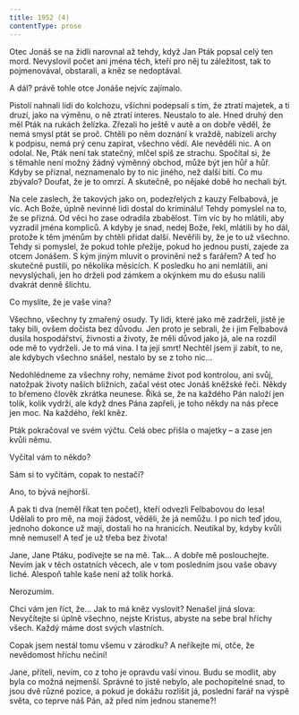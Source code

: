 ```yaml
---
title: 1952 (4)
contentType: prose
---
```


  

Otec Jonáš se na židli narovnal až tehdy, když Jan Pták popsal celý ten mord. Nevyslovil počet ani jména těch, kteří pro něj tu záležitost, tak to pojmenovával, obstarali, a kněz se nedoptával.

A dál? právě tohle otce Jonáše nejvíc zajímalo.

Pistolí nahnali lidi do kolchozu, všichni podepsali s tím, že ztratí majetek, a ti druzí, jako na výměnu, o ně ztratí interes. Neustalo to ale. Hned druhý den měl Pták na rukách želízka. Zřezali ho ještě v autě a on dobře věděl, že nemá smysl ptát se proč. Chtěli po něm doznání k vraždě, nabízeli archy k podpisu, nemá prý cenu zapírat, všechno vědí. Ale nevěděli nic. A on odolal. Ne, Pták není tak statečný, mlčel spíš ze strachu. Spočítal si, že s těmahle není možný žádný výměnný obchod, může být jen hůř a hůř. Kdyby se přiznal, neznamenalo by to nic jiného, než další bití. Co mu zbývalo? Doufat, že je to omrzí. A skutečně, po nějaké době ho nechali být.

Na cele zaslech, že takových jako on, podezřelých z kauzy Felbabová, je víc. Ach Bože, úplně nevinné lidi dostal do kriminálu! Tehdy pomyslel na to, že se přizná. Od věci ho zase odradila zbabělost. Tím víc by ho mlátili, aby vyzradil jména kompliců. A kdyby je snad, nedej Bože, řekl, mlátili by ho dál, protože k těm jménům by chtěli přidat další. Nevěřili by, že je to už všechno. Tehdy si pomyslel, že pokud tohle přežije, pokud ho jednou pustí, zajede za otcem Jonášem. S kým jiným mluvit o provinění než s farářem? A teď ho skutečně pustili, po několika měsících. K posledku ho ani nemlátili, ani nevyslýchali, jen ho drželi pod zámkem a okýnkem mu do ešusu nalili dvakrát denně šlichtu.

Co myslíte, že je vaše vina?

Všechno, všechny ty zmařený osudy. Ty lidi, které jako mě zadrželi, jistě je taky bili, ovšem dočista bez důvodu. Jen proto je sebrali, že i jim Felbabová dusila hospodářství, živnosti a životy, že měli důvod jako já, ale na rozdíl ode mě to vydrželi. Je to má vina. I ta její smrt! Nechtěl jsem ji zabít, to ne, ale kdybych všechno snášel, nestalo by se z toho nic…

Nedohlédneme za všechny rohy, nemáme život pod kontrolou, ani svůj, natožpak životy našich bližních, začal vést otec Jonáš kněžské řeči. Někdy to břemeno člověk zkrátka neunese. Říká se, že na každého Pán naloží jen tolik, kolik vydrží, ale když dnes Pána zapřeli, je toho někdy na nás přece jen moc. Na každého, řekl kněz.

Pták pokračoval ve svém výčtu. Celá obec přišla o majetky – a zase jen kvůli němu.

Vyčítal vám to někdo?

Sám si to vyčítám, copak to nestačí?

Ano, to bývá nejhorší.

A pak ti dva (neměl říkat ten počet), kteří odvezli Felbabovou do lesa! Udělali to pro mě, na moji žádost, věděli, že já nemůžu. I po nich teď jdou, jednoho dokonce už mají, dostali ho na hranicích. Neutíkal by, kdyby kvůli mně nemusel! A teď je už třeba bez života!

Jane, Jane Ptáku, podívejte se na mě. Tak… A dobře mě poslouchejte. Nevím jak v těch ostatních věcech, ale v tom posledním jsou vaše obavy liché. Alespoň tahle kaše není až tolik horká.

Nerozumím.

Chci vám jen říct, že… Jak to má kněz vyslovit? Nenašel jiná slova: Nevyčítejte si úplně všechno, nejste Kristus, abyste na sebe bral hříchy všech. Každý máme dost svých vlastních.

Copak jsem nestál tomu všemu v zárodku? A neříkejte mi, otče, že nevědomost hříchu nečiní!

Jane, příteli, nevím, co z toho je opravdu vaší vinou. Budu se modlit, aby byla co možná nejmenší. Správné to jistě nebylo, ale pochopitelné snad, to jsou dvě různé pozice, a pokud je dokážu rozlišit já, poslední farář na výspě světa, co teprve náš Pán, až před ním jednou staneme?!
